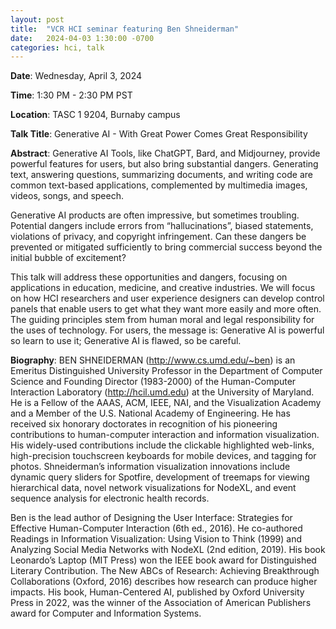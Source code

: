 ```yaml
---
layout: post
title:  "VCR HCI seminar featuring Ben Shneiderman"
date:   2024-04-03 1:30:00 -0700
categories: hci, talk 
---
```


**Date**: Wednesday, April 3, 2024

**Time**: 1:30 PM - 2:30 PM PST

**Location**: TASC 1 9204, Burnaby campus


**Talk Title**: Generative AI - With Great Power Comes Great Responsibility


**Abstract**: Generative AI Tools, like ChatGPT, Bard, and Midjourney, provide powerful features for users, but also bring substantial dangers. Generating text, answering questions, summarizing documents, and writing code are common text-based applications, complemented by multimedia images, videos, songs, and speech.
 
Generative AI products are often impressive, but sometimes troubling. Potential dangers include errors from “hallucinations”, biased statements, violations of privacy, and copyright infringement. Can these dangers be prevented or mitigated sufficiently to bring commercial success beyond the initial bubble of excitement?
 
This talk will address these opportunities and dangers, focusing on applications in education, medicine, and creative industries. We will focus on how HCI researchers and user experience designers can develop control panels that enable users to get what they want more easily and more often. The guiding principles stem from human moral and legal responsibility for the uses of technology. For users, the message is: Generative AI is powerful so learn to use it; Generative AI is flawed, so be careful.

**Biography**: BEN SHNEIDERMAN (http://www.cs.umd.edu/~ben) is an Emeritus Distinguished University Professor in the Department of Computer Science and Founding Director (1983-2000) of the Human-Computer Interaction Laboratory (http://hcil.umd.edu) at the University of Maryland.  He is a Fellow of the AAAS, ACM, IEEE, NAI, and the Visualization Academy and a Member of the U.S. National Academy of Engineering. He has received six honorary doctorates in recognition of his pioneering contributions to human-computer interaction and information visualization. His widely-used contributions include the clickable highlighted web-links, high-precision touchscreen keyboards for mobile devices, and tagging for photos.  Shneiderman’s information visualization innovations include dynamic query sliders for Spotfire, development of treemaps for viewing hierarchical data, novel network visualizations for NodeXL, and event sequence analysis for electronic health records.
 
Ben is the lead author of Designing the User Interface: Strategies for Effective Human-Computer Interaction (6th ed., 2016).  He co-authored Readings in Information Visualization: Using Vision to Think (1999) and Analyzing Social Media Networks with NodeXL (2nd edition, 2019).  His book Leonardo’s Laptop (MIT Press) won the IEEE book award for Distinguished Literary Contribution. The New ABCs of Research: Achieving Breakthrough Collaborations (Oxford, 2016) describes how research can produce higher impacts. His book, Human-Centered AI, published by Oxford University Press in 2022, was the winner of the Association of American Publishers award for Computer and Information Systems.
 

